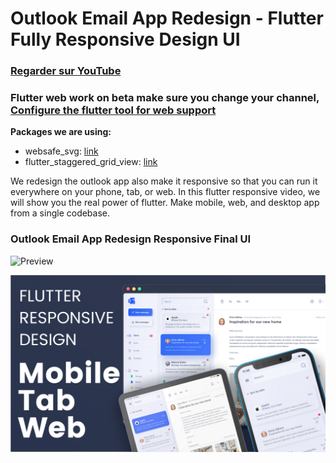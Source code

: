 # Outlook Email App Redesign - Flutter Fully Responsive Design UI

### [Regarder sur YouTube](https://youtu.be/60yAEFm6CSs)

 ### Flutter web work on beta make sure you change your channel, [Configure the flutter tool for web support](https://flutter.dev/docs/get-started/web)

**Packages we are using:**

- websafe_svg: [link](https://pub.dev/packages/websafe_svg)
- flutter_staggered_grid_view: [link](https://pub.dev/packages/flutter_staggered_grid_view)

We redesign the outlook app also make it responsive so that you can run it everywhere on your phone, tab, or web. In this flutter responsive video, we will show you the real power of flutter. Make mobile, web, and desktop app from a single codebase.

### Outlook Email App Redesign Responsive Final UI

![Preview](/gif.gif)

![App UI](/ui.png)
